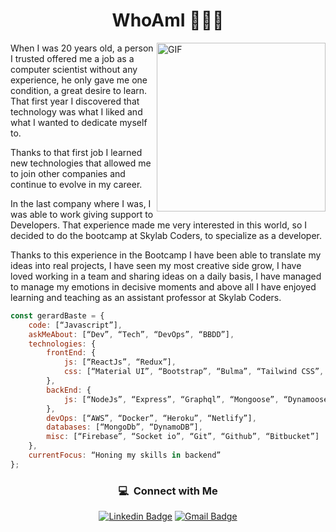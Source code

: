 <h1 align="center">WhoAmI 👨🏻‍💻</h1>
<img align="right" height="270px" alt="GIF" src="https://equilibrium.co.ke/sensitive/wp-content/uploads/2020/08/WEB-DEV.gif" />
<p>When I was 20 years old, a person I trusted offered me a job as a computer scientist without any experience, he only gave me one condition, a great desire to learn. That first year I discovered that technology was what I liked and what I wanted to dedicate myself to.</p>

Thanks to that first job I learned new technologies that allowed me to join other companies and continue to evolve in my career.

In the last company where I was, I was able to work giving support to Developers. That experience made me very interested in this world, so I decided to do the bootcamp at Skylab Coders, to specialize as a developer.

Thanks to this experience in the Bootcamp I have been able to translate my ideas into real projects, I have seen my most creative side grow, I have loved working in a team and sharing ideas on a daily basis, I have managed to manage my emotions in decisive moments and above all I have enjoyed learning and teaching as an assistant professor at Skylab Coders.

</p>


```javascript
const gerardBaste = {
    code: [“Javascript”],
    askMeAbout: [“Dev”, “Tech”, “DevOps”, “BBDD”],
    technologies: {
        frontEnd: {
            js: [“ReactJs”, “Redux”],
            css: [“Material UI”, “Bootstrap”, “Bulma”, “Tailwind CSS”, "Semantic UI"]
        },
        backEnd: {
            js: [“NodeJs”, “Express”, “Graphql”, “Mongoose”, “Dynamoose”, "NextJS"],
        },
        devOps: [“AWS”, “Docker”, “Heroku”, “Netlify”],
        databases: [“MongoDb”, “DynamoDB”],
        misc: [“Firebase”, “Socket io”, “Git”, “Github”, “Bitbucket”]
    },
    currentFocus: “Honing my skills in backend”
};

```
<div align="center">
<h3> 💻 &nbsp;Connect with Me </h3>

[![Linkedin Badge](https://img.shields.io/badge/-gerardbaste-blue?style=flat-square&logo=Linkedin&logoColor=white&linkhttps://www.linkedin.com/in/gerard-bast%C3%A9-f%C3%A0bregas/)](https://www.linkedin.com/in/gerard-bast%C3%A9-f%C3%A0bregas/)
[![Gmail Badge](https://img.shields.io/badge/-gbfabre@gmail.com-c14438?style=flat-square&logo=Gmail&logoColor=white&link=mailto:gbfabre@gmail.com)](mailto:gbfabre@gmail.com)
 </div>
  
  
